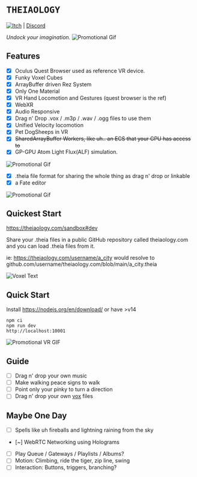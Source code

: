# `THEIAOLOGY`

[![Itch](https://github.com/AGoblinKing/theiaology/actions/workflows/itch.yml/badge.svg)](https://corporate-entity.itch.io/theiagames)
| [Discord](https://discord.gg/bPq8U3zhvy)

_Undock your imagination._
![Promotional Gif](./public/image/promo.gif)

## Features

- [x] Oculus Quest Browser used as reference VR device.
- [x] Funky Voxel Cubes
- [x] ArrayBuffer driven Rez System
- [x] Only One Material
- [x] VR Hand Locomotion and Gestures (quest browser is the ref)
- [x] WebXR
- [x] Audio Responsive
- [x] Drag n' Drop .vox / .m3p / .wav / .ogg files to use them
- [x] Unified Velocity locomotion
- [x] Pet DogSheeps in VR
- [x] ~~SharedArrayBuffer Workers, like uh.. an ECS that your GPU has access to~~
- [x] GP-GPU Atom Light Flux(ALF) simulation.

![Promotional Gif](./public/image/atomic.gif)

- [x] .theia file format for sharing the whole thing as drag n' drop or linkable
- [x] a Fate editor

![Promotional Gif](./public/image/interaction.gif)

## Quickest Start

https://theiaology.com/sandbox#dev

Share your .theia files in a public GitHub repository called theiaology.com and you can load .theia files from it.

ie: https://theiaology.com/username/a_city would resolve to github.com/username/theiaology.com/blob/main/a_city.theia

![Voxel Text](./public/image/ANYTHING.gif)

## Quick Start

Install https://nodejs.org/en/download/ or have >v14

```
npm ci
npm run dev
http://localhost:10001
```

![Promotional VR GIF](./public/image/vr.gif)

## Guide

- [ ] Drag n' drop your own music
- [ ] Make walking peace signs to walk
- [ ] Point only your pinky to turn a direction
- [ ] Drag n' drop your own [vox](https://ephtracy.github.io/) files

## Maybe One Day

- [ ] Spells like uh fireballs and lightning raining from the sky
- [~] WebRTC Networking using Holograms
- [ ] Play Queue / Gateways / Playlists / Albums?
- [ ] Motion: Climbing, ride the tiger, zip line, swing
- [ ] Interaction: Buttons, triggers, branching?
